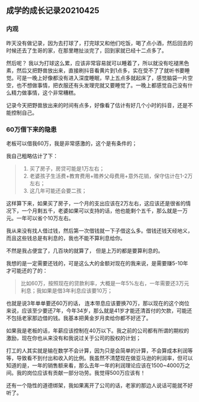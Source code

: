 ## 成学的成长记录20210425

### 内观

昨天没有做记录，因为去打球了，打完球又和他们吃饭，喝了点小酒，然后回去的时候还去了生哥的家，在那里瞎扯淡完了，回到家就已经十二点多了。

然后呢？ 我以为打球这么累，应该非常容易就可以睡着了，所以就没有吃褪黑色素，然后又把野兽放出来，直接刷抖音看黄片到1点多，实在受不了了就听书要睡觉。可是一晚上好像都没有进入深度睡眠，早上五点多就起床了，感觉脑袋一片空空，也不想做事情，把衣服还有头发理完就又要睡觉了。一晚上都感觉自己没有什么精力做事情，这个非常糟糕。

记录今天把野兽放出来的时间有点多，好像看了估计有好几个小时的抖音，还是不能控制自己。

### 60万借下来的隐患

老板可以借我60万，我是非常感激的，这个是有条件的；

我自己粗略估计了下：

> 1. 买了房子，房贷可能是1万左右；
> 2. 老婆孩子生活费+教育费用+赡养父母费用+意外花销，保守估计在1-2万左右；
> 3. 这几年可能还会要二孩；

这样算下来，如果买了房子，一个月的支出应该在2万左右，这应该还是很省的情况下，一个月剩五千，老婆如果可以支持的话，他也能剩个五千，那么就是一万元。一年可以省个10万左右。

我从来没有找人借过钱，然后第一次借钱就一下子借这么多。借钱还钱天经地义，而且这些钱总是有利息的，我也不能不算利息给你。

不然是我占便宜了，几百块的就算了， 但是上万的都是要算利息的。

我想的是一定需要还钱的，可是这么大的金额对现在的我来说，是需要赚5-10年才可能还的了的：

> 比如60万，按照现在的贷款利率，大概是一年5%左右，一年需要还3万元利息；我如果是借3年利息应该要10万；

也就是说3年单单要还60万的话， 连本带息应该要换70万，那以现在的这个岗位来说，应该至少要还7年，今年34岁，那么就是41岁才能还清首付的欠款，可能还不包括老家那边借的钱。我基本把黄金岁月卖给你都不好还了。

如果我是老板的话，年薪应该控制在40万以下。我之前的公司都有所谓的期权的激励，现在你也从来没有和我说过关于公司的股权的计划；

打工的人其实就是输在数学不会计算，因为只是会简单的计算，不会算成本利润等等，导致看不到付出和收入的比例。我虽然不清楚现在做亚马逊的利润率，但可以知道的是，一年的销售额来看，那么去年一年的利润理论应该在1500~4000万之间。我的岗位应该有贡献一部分功劳。我觉得500万应该有！

还有一个隐性的道德绑架，我如果离开了公司的话，老家的那边人说话可能就不好听了。

